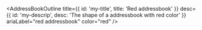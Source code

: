 <AddressBookOutline
title={{ id: 'my-title', title: 'Red addressbook' }}
desc={{ id: 'my-descrip', desc: 'The shape of a addressbook with red color' }}
ariaLabel="red addressbook"
color="red"
/>
